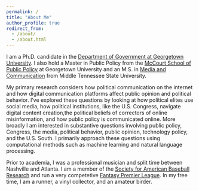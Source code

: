 ```yaml
---
permalink: /
title: "About Me"
author_profile: true
redirect_from: 
  - /about/
  - /about.html
---
```

I am a Ph.D. candidate in the [Department of Government at Georgetown University](https://government.georgetown.edu/). I also hold a Master in Public Policy from the [McCourt School of Public Policy](https://mccourt.georgetown.edu/) at Georgetown University and an M.S. in [Media and Communication](https://www.mtsu.edu/program/media-and-communication-m-s/) from Middle Tennessee State University.

My primary research considers how political communication on the internet and how digital communication platforms affect public opinion and political behavior. 
 I’ve explored these questions by looking at how political elites use social media, how political institutions, like the U.S. Congress, navigate digital content creation,the political beliefs of correctors of online misinformation, and how public policy is communicated online. More broadly I am interested in substantive questions involving public policy, Congress, the media, political behavior, public opinion, technology policy, and the U.S. South. I primarily approach these questions using computational methods such as machine learning and natural language processing.

Prior to academia, I was a professional musician and split time between Nashville and Atlanta. I am a member of the [Society for American Baseball Research](https://sabr.org/) and run a very competetive [Fantasy Premier League](https://benjaminrburnley.github.io/FPL/). In my free time, I am a runner, a vinyl collector, and an amateur birder.

